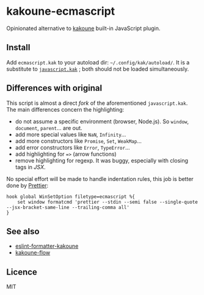 # kakoune-ecmascript

Opinionated alternative to [kakoune](http://kakoune.org) built-in JavaScript plugin.

## Install

Add `ecmascript.kak` to your autoload dir: `~/.config/kak/autoload/`.
It is a substitute to [`javascript.kak`](https://github.com/mawww/kakoune/blob/master/rc/base/javascript.kak) ; both should not be loaded simultaneously.

## Differences with original

This script is almost a direct *fork* of the aforementioned `javascript.kak`.
The main differences concern the highlighting:

- do not assume a specific environment (browser, Node.js). So `window`, `document`, `parent`… are out.
- add more special values like `NaN`, `Infinity`…
- add more constructors like `Promise`, `Set`, `WeakMap`…
- add error constructors like `Error`, `TypeError`…
- add highlighting for `=>` (arrow functions)
- remove highlighting for regexp. It was buggy, especially with closing tags in *JSX*.

No special effort will be made to handle indentation rules, this job is better done by [Prettier](https://github.com/prettier/prettier):

```
hook global WinSetOption filetype=ecmascript %{
    set window formatcmd 'prettier --stdin --semi false --single-quote --jsx-bracket-same-line --trailing-comma all'
}
```

## See also

- [eslint-formatter-kakoune](https://github.com/Delapouite/eslint-formatter-kakoune)
- [kakoune-flow](https://github.com/Delapouite/kakoune-flow)

## Licence

MIT

